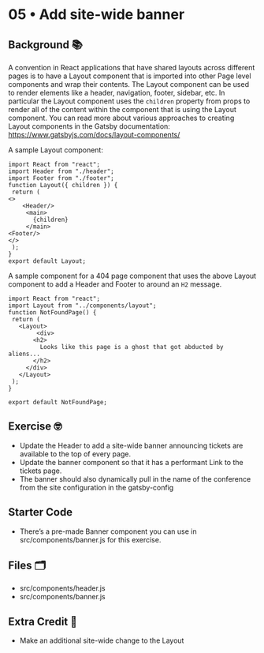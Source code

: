 # 05 • Add site-wide banner

## Background 📚

A convention in React applications that have shared layouts across different pages is to have a Layout component that is imported into other Page level components and wrap their contents. The Layout component can be used to render elements like a header, navigation, footer, sidebar, etc. In particular the Layout component uses the `children` property from props to render all of the content within the component that is using the Layout component. You can read more about various approaches to creating Layout components in the Gatsby documentation: https://www.gatsbyjs.com/docs/layout-components/

A sample Layout component:

```
import React from "react";
import Header from "./header";
import Footer from "./footer";
function Layout({ children }) {
 return (
<>
	<Header/>
     <main>
       {children}
     </main>
<Footer/>
</>
 );
}
export default Layout;
```

A sample component for a 404 page component that uses the above Layout component to add a Header and Footer to around an `H2` message.

```
import React from "react";
import Layout from "../components/layout";
function NotFoundPage() {
 return (
   <Layout>
        <div>
       <h2>
         Looks like this page is a ghost that got abducted by aliens...
       </h2>
     </div>
   </Layout>
 );
}

export default NotFoundPage;
```

## Exercise 🤓

- Update the Header to add a site-wide banner announcing tickets are available to the top of every page.
- Update the banner component so that it has a performant Link to the tickets page.
- The banner should also dynamically pull in the name of the conference from the site configuration in the gatsby-config

## Starter Code

- There’s a pre-made Banner component you can use in src/components/banner.js for this exercise.

## Files 🗂

- src/components/header.js
- src/components/banner.js

## Extra Credit 💯

- Make an additional site-wide change to the Layout
